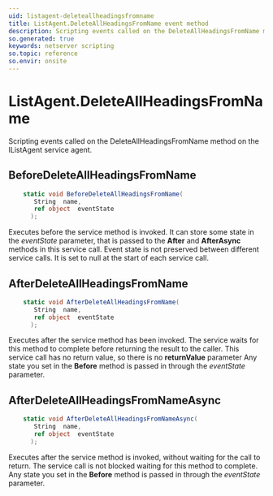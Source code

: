 ```yaml
---
uid: listagent-deleteallheadingsfromname
title: ListAgent.DeleteAllHeadingsFromName event method
description: Scripting events called on the DeleteAllHeadingsFromName method on the ListAgent service agent.
so.generated: true
keywords: netserver scripting
so.topic: reference
so.envir: onsite
---
```

# ListAgent.DeleteAllHeadingsFromName

Scripting events called on the <see cref='M:IListAgent.DeleteAllHeadingsFromName'>DeleteAllHeadingsFromName</see> method on the <see cref='IListAgent'>IListAgent</see>  service agent.

## BeforeDeleteAllHeadingsFromName
```cs
    static void BeforeDeleteAllHeadingsFromName(
       String  name,
       ref object  eventState
      );
```
Executes before the service method is invoked.
It can store some state in the *eventState* parameter, that is passed to the **After** and **AfterAsync** methods in this service call.
Event state is not preserved between different service calls. It is set to null at the start of each service call.
## AfterDeleteAllHeadingsFromName
```cs
    static void AfterDeleteAllHeadingsFromName(
       String  name,
       ref object  eventState
      );
```
Executes after the service method has been invoked. The service waits for this method to complete before returning the result to the caller.
This service call has no return value, so there is no **returnValue** parameter
Any state you set in the **Before** method is passed in through the *eventState* parameter.
## AfterDeleteAllHeadingsFromNameAsync
```cs
    static void AfterDeleteAllHeadingsFromNameAsync(
       String  name,
       ref object  eventState
      );
```
Executes after the service method is invoked, without waiting for the call to return.
The service call is not blocked waiting for this method to complete.
Any state you set in the **Before** method is passed in through the *eventState* parameter.

